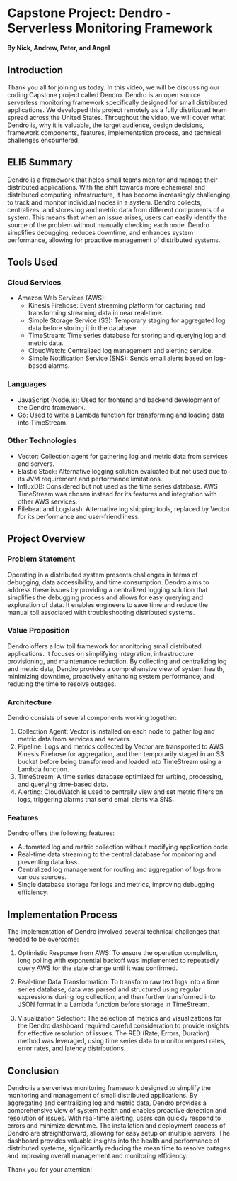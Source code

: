 # Capstone Project: Dendro - Serverless Monitoring Framework

**By Nick, Andrew, Peter, and Angel**

## Introduction

Thank you all for joining us today. In this video, we will be discussing our coding Capstone project called Dendro. Dendro is an open source serverless monitoring framework specifically designed for small distributed applications. We developed this project remotely as a fully distributed team spread across the United States. Throughout the video, we will cover what Dendro is, why it is valuable, the target audience, design decisions, framework components, features, implementation process, and technical challenges encountered.

## ELI5 Summary

Dendro is a framework that helps small teams monitor and manage their distributed applications. With the shift towards more ephemeral and distributed computing infrastructure, it has become increasingly challenging to track and monitor individual nodes in a system. Dendro collects, centralizes, and stores log and metric data from different components of a system. This means that when an issue arises, users can easily identify the source of the problem without manually checking each node. Dendro simplifies debugging, reduces downtime, and enhances system performance, allowing for proactive management of distributed systems.

## Tools Used

### Cloud Services

- Amazon Web Services (AWS):
  - Kinesis Firehose: Event streaming platform for capturing and transforming streaming data in near real-time.
  - Simple Storage Service (S3): Temporary staging for aggregated log data before storing it in the database.
  - TimeStream: Time series database for storing and querying log and metric data.
  - CloudWatch: Centralized log management and alerting service.
  - Simple Notification Service (SNS): Sends email alerts based on log-based alarms.

### Languages

- JavaScript (Node.js): Used for frontend and backend development of the Dendro framework.
- Go: Used to write a Lambda function for transforming and loading data into TimeStream.

### Other Technologies

- Vector: Collection agent for gathering log and metric data from services and servers.
- Elastic Stack: Alternative logging solution evaluated but not used due to its JVM requirement and performance limitations.
- InfluxDB: Considered but not used as the time series database. AWS TimeStream was chosen instead for its features and integration with other AWS services.
- Filebeat and Logstash: Alternative log shipping tools, replaced by Vector for its performance and user-friendliness.

## Project Overview

### Problem Statement

Operating in a distributed system presents challenges in terms of debugging, data accessibility, and time consumption. Dendro aims to address these issues by providing a centralized logging solution that simplifies the debugging process and allows for easy querying and exploration of data. It enables engineers to save time and reduce the manual toil associated with troubleshooting distributed systems.

### Value Proposition

Dendro offers a low toil framework for monitoring small distributed applications. It focuses on simplifying integration, infrastructure provisioning, and maintenance reduction. By collecting and centralizing log and metric data, Dendro provides a comprehensive view of system health, minimizing downtime, proactively enhancing system performance, and reducing the time to resolve outages.

### Architecture

Dendro consists of several components working together:
1. Collection Agent: Vector is installed on each node to gather log and metric data from services and servers.
2. Pipeline: Logs and metrics collected by Vector are transported to AWS Kinesis Firehose for aggregation, and then temporarily staged in an S3 bucket before being transformed and loaded into TimeStream using a Lambda function.
3. TimeStream: A time series database optimized for writing, processing, and querying time-based data.
4. Alerting: CloudWatch is used to centrally view and set metric filters on logs, triggering alarms that send email alerts via SNS.

### Features

Dendro offers the following features:
- Automated log and metric collection without modifying application code.
- Real-time data streaming to the central database for monitoring and preventing data loss.
- Centralized log management for routing and aggregation of logs from various sources.
- Single database storage for logs and metrics, improving debugging efficiency.

## Implementation Process

The implementation of Dendro involved several technical challenges that needed to be overcome:

1. Optimistic Response from AWS: To ensure the operation completion, long polling with exponential backoff was implemented to repeatedly query AWS for the state change until it was confirmed.

2. Real-time Data Transformation: To transform raw text logs into a time series database, data was parsed and structured using regular expressions during log collection, and then further transformed into JSON format in a Lambda function before storage in TimeStream.

3. Visualization Selection: The selection of metrics and visualizations for the Dendro dashboard required careful consideration to provide insights for effective resolution of issues. The RED (Rate, Errors, Duration) method was leveraged, using time series data to monitor request rates, error rates, and latency distributions.

## Conclusion

Dendro is a serverless monitoring framework designed to simplify the monitoring and management of small distributed applications. By aggregating and centralizing log and metric data, Dendro provides a comprehensive view of system health and enables proactive detection and resolution of issues. With real-time alerting, users can quickly respond to errors and minimize downtime. The installation and deployment process of Dendro are straightforward, allowing for easy setup on multiple servers. The dashboard provides valuable insights into the health and performance of distributed systems, significantly reducing the mean time to resolve outages and improving overall management and monitoring efficiency.

Thank you for your attention!